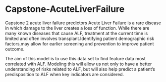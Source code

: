 # Capstone-AcuteLiverFailure
 Capstone 2 acute liver failure predictors
Acute Liver Failure is a rare disease in which damage to the liver creates a loss of function. While there are many known diseases that cause ALF, treatment at the current time is limited and often involves transplant.Identifying patient demographic risk factors,may allow for earlier screening and prevention to improve patient outcome. 

The aim of this model is to use this data set to find feature data most correlated with ALF. Modeling this will allow us not only to have a better understanding of risks related to ALF, but will also help predict a patient’s predisposition to ALF when key indicators are considered.
